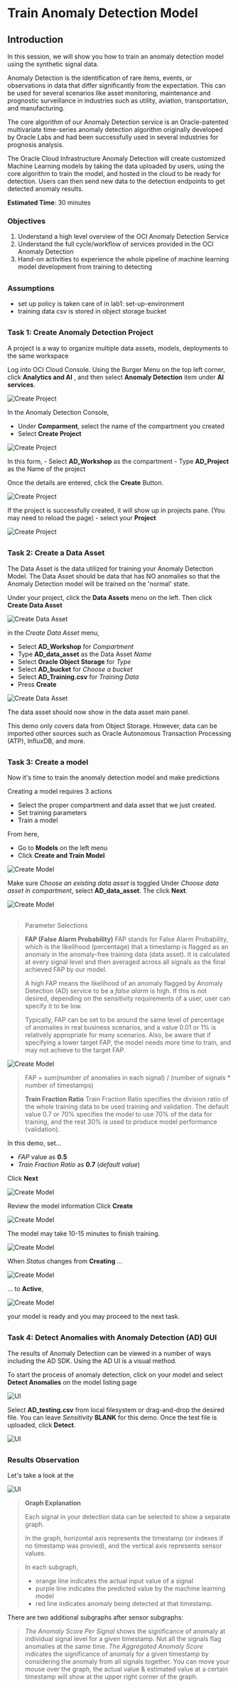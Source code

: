 # Train Anomaly Detection Model

## Introduction

In this session, we will show you how to train an anomaly detection model using the synthetic signal data.

Anomaly Detection is the identification of rare items, events, or observations in data that differ significantly from the expectation. This can be used for several scenarios like asset monitoring, maintenance and prognostic surveillance in industries such as utility, aviation, transportation, and manufacturing.

The core algorithm of our Anomaly Detection service is an Oracle-patented multivariate time-series anomaly detection algorithm originally developed by Oracle Labs and had been successfully used in several industries for prognosis analysis.

The Oracle Cloud Infrastructure Anomaly Detection will create customized Machine Learning models by taking the data uploaded by users, using the core algorithm to train the model, and hosted in the cloud to be ready for detection. Users can then send new data to the detection endpoints to get detected anomaly results.

 **Estimated Time**: 30 minutes

### Objectives
1. Understand a high level overview of the OCI Anomaly Detection Service
2. Understand the full cycle/workflow of services provided in the OCI Anomaly Detection
3. Hand-on activities to experience the whole pipeline of machine learning model development from training to detecting
##

### Assumptions
- set up policy is taken care of in lab1: set-up-environment
- training data csv is stored in object storage bucket
##

### Task 1: Create Anomaly Detection Project

A project is a way to organize multiple data assets, models, deployments to the same workspace

Log into OCI Cloud Console. Using the Burger Menu on the top left corner, click  **Analytics and AI** , and then select  **Anomaly Detection** item under  **AI services**.

![Create Project](./images/imageCP1.png " ")

In the Anomaly Detection Console,
   - Under  **Comparment**, select the name of the compartment you created 
   - Select  **Create Project**

![Create Project](./images/imageCP2.png " ")

In this form,
    - Select  **AD_Workshop** as the compartment
    - Type  **AD_Project** as the Name of the project

Once the details are entered, click the  **Create** Button.

![Create Project](./images/imageCP3.png " ")

 If the project is successfully created, it will show up in projects pane. (You may need to reload the page)
    - select your   **Project**

![Create Project](./images/imageCP4.png " ")
##

### Task 2: Create a Data Asset

The Data Asset is the data utilized for training your Anomaly Detection Model. The Data Asset should be data that has NO anomalies so that the Anomaly Detection model will be trained on the 'normal' state. 

Under your project, click the   **Data Assets** menu on the left. Then click  **Create Data Asset**

![Create Data Asset](./images/imageCDA1.png " ")

in the _Create Data Asset_ menu, 
- Select  **AD_Workshop** for _Compartment_
- Type  **AD_data_asset** as the Data Asset _Name_
- Select  **Oracle Object Storage** for _Type_
- Select  **AD_bucket** for _Choose a bucket_ 
- Select  **AD_Training.csv** for _Training Data_
- Press  **Create**

![Create Data Asset](./images/imageCDA2.png " ")

The data asset should now show in the data asset main panel.

This demo only covers data from Object Storage. However, data can be imported other sources such as Oracle Autonomous Transaction Processing (ATP), InfluxDB, and more. 
##

### Task 3: Create a model

Now it's time to train the anomaly detection model and make predictions

Creating a model requires 3 actions
- Select the proper compartment and data asset that we just created.
- Set training parameters
- Train a model

From here, 
- Go to **Models** on the left menu
- Click **Create and Train Model**

![Create Model](./images/imageCM1.png " ")

Make sure _Choose an existing data asset_ is toggled
Under _Choose data asset in compartment_, select  **AD_data_asset**. The click **Next**. 

![Create Model](./images/imageCM2.png " ")
##

> Parameter Selections

>**FAP (False Alarm Probability)**
>FAP stands for False Alarm Probability, which is the likelihood (percentage) that a timestamp is flagged as an anomaly in the anomaly-free training data (data asset). It is calculated at every signal level and then averaged across all signals as the final achieved FAP by our model.
>
>A high FAP means the likelihood of an anomaly flagged by Anomaly Detection (AD) service to be a _false alarm_ is high. If this is not desired, depending on the sensitivity requirements of a user, user can specify it to be low.
>
>Typically, FAP can be set to be around the same level of percentage of anomalies in real business scenarios, and a value 0.01 or 1% is relatively appropriate for many scenarios. Also, be aware that if specifying a lower target FAP, the model needs more time to train, and may not achieve to the target FAP.

![Create Model](./images/FAP_Formula.png " ")

>FAP = sum(number of anomalies in each signal) / (number of signals  * number of timestamps)
>
>**Train Fraction Ratio**
>Train Fraction Ratio specifies the division ratio of the whole training data to be used training and validation. The default value 0.7 or 70% specifies the model to use 70% of the data for training, and the rest 30% is used to produce model performance (validation).

In this demo, set...
- _FAP_ value as **0.5**
- _Train Fraction Ratio_ as  **0.7** (_default value_)

Click **Next** 

![Create Model](./images/imageCM3.png " ")

Review the model information
Click **Create**

![Create Model](./images/imageCM4.png " ")

The model may take 10-15 minutes to finish training.

![Create Model](./images/imageCM5.png " ")

When _Status_ changes from **Creating** ...

![Create Model](./images/imageCM6.png " ")

 ... to **Active**,

![Create Model](./images/imageCM7.PNG " ")

your model is ready and you may proceed to the next task.
##


### Task 4: Detect Anomalies with Anomaly Detection (AD) GUI

The results of Anomaly Detection can be viewed in a number of ways including the AD SDK. Using the AD UI is a visual method.

To start the process of anomaly detection, click on your model and select **Detect Anomalies** on the model listing page

![UI](./images/imageUI1.png " ")

Select  **AD_testing.csv** from local filesystem or drag-and-drop the desired file.
You can leave _Sensitivity_ **BLANK** for this demo. 
Once the test file is uploaded, click **Detect**.  

![UI](./images/imageUI2.png " ")
##

### Results Observation

Let's take a look at the 

![UI](./images/imageUI3.png " ")

>**Graph Explanation**
>
>Each signal in your detection data can be selected to show a separate graph.
>>
>In the graph, horizontal axis represents the timestamp (or indexes if no timestamp was provied), and the vertical axis represents sensor values.
>
>In each subgraph, 
>- orange line indicates the actual input value of a signal
>- purple line indicates the predicted value by the machine learning model
>- red line indicates anomaly being detected at that timestamp.
>
There are two additional subgraphs after sensor subgraphs:
>
>_The Anomaly Score Per Signal_ shows the significance of anomaly at individual signal level for a given timestamp. Not all the signals flag anomalies at the same time.
>_The Aggregated Anomaly Score_ indicates the significance of anomaly for a given timestamp by considering the anomaly from all signals together.
>You can move your mouse over the graph, the actual value & estimated value at a certain timestamp will show at the upper right corner of the graph.



